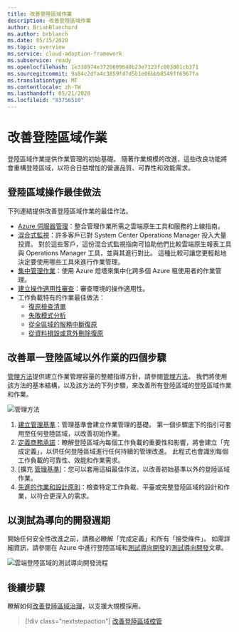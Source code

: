 ```yaml
---
title: 改善登陸區域作業
description: 改善登陸區域作業
author: BrianBlanchard
ms.author: brblanch
ms.date: 05/15/2020
ms.topic: overview
ms.service: cloud-adoption-framework
ms.subservice: ready
ms.openlocfilehash: 1e338974e3720609640b23e7123fc003801cb371
ms.sourcegitcommit: 9a84c2dfa4c3859fd7d5b1e06bbb8549ff6967fa
ms.translationtype: MT
ms.contentlocale: zh-TW
ms.lasthandoff: 05/21/2020
ms.locfileid: "83756510"
---
```

# <a name="improve-landing-zone-operations"></a>改善登陸區域作業

登陸區域作業提供作業管理的初始基礎。 隨著作業規模的改進，這些改良功能將會重構登陸區域，以符合日益增加的營運品質、可靠性和效能需求。

## <a name="landing-zone-operations-best-practices"></a>登陸區域操作最佳做法

下列連結提供改善登陸區域作業的最佳作法。

- [Azure 伺服器管理](../../manage/azure-server-management/index.md)：整合管理作業所需之雲端原生工具和服務的上線指南。
- [混合式監視](../../manage/monitor/index.md)：許多客戶已對 System Center Operations Manager 投入大量投資。 對於這些客戶，這份混合式監視指南可協助他們比較雲端原生報表工具與 Operations Manager 工具，並與其進行對比。 這種比較可讓您更輕鬆地決定要使用哪些工具來進行作業管理。
- [集中管理作業](../../manage/centralize-operations.md)：使用 Azure 燈塔來集中化跨多個 Azure 租使用者的作業管理。
- [建立操作適用性審查](../../manage/operational-fitness-review.md)：審查環境的操作適用性。
- 工作負載特有的作業最佳做法：
  - [復原檢查清單](https://docs.microsoft.com/azure/architecture/checklist/resiliency-per-service?toc=/azure/cloud-adoption-framework/toc.json&bc=/azure/cloud-adoption-framework/_bread/toc.json)
  - [失敗模式分析](https://docs.microsoft.com/azure/architecture/resiliency/failure-mode-analysis?toc=/azure/cloud-adoption-framework/toc.json&bc=/azure/cloud-adoption-framework/_bread/toc.json)
  - [從全區域的服務中斷復原](https://docs.microsoft.com/azure/architecture/resiliency/recovery-loss-azure-region?toc=/azure/cloud-adoption-framework/toc.json&bc=/azure/cloud-adoption-framework/_bread/toc.json)
  - [從資料損毀或意外刪除復原](https://docs.microsoft.com/azure/architecture/framework/resiliency/data-management?toc=/azure/cloud-adoption-framework/toc.json&bc=/azure/cloud-adoption-framework/_bread/toc.json)

## <a name="four-steps-to-improve-operations-beyond-a-single-landing-zone"></a>改善單一登陸區域以外作業的四個步驟

[管理方法](../../manage/index.md)提供建立作業管理容量的整體指導方針，請參閱[管理方法](../../manage/index.md)。 我們將使用該方法的基本結構，以及該方法的下列步驟，來改善所有登陸區域的登陸區域作業和作業。

<!-- cSpell:ignore caf -->

![管理方法](../../_images/manage/caf-manage.png)

1. [建立管理基準](../../manage/azure-server-management/index.md)：管理基準會建立作業管理的基礎。 第一個步驟底下的指引可套用至任何登陸區域，以改善初始作業。
2. [定義商務承諾](../../manage/considerations/business-alignment.md)：瞭解登陸區域內每個工作負載的重要性和影響，將會建立「完成定義」，以供任何登陸區域進行任何持續的管理改進。 此程式也會識別每個工作負載的可靠性、效能和作業需求。
3. [擴充 [管理基準](../../manage/best-practices.md)]：您可以套用這組最佳作法，以改善初始基準以外的登陸區域作業。
4. [先進的作業和設計原則](../../manage/design-principles.md)：檢查特定工作負載、平臺或完整登陸區域的設計和作業，以符合更深入的需求。

## <a name="test-driven-development-cycle"></a>以測試為導向的開發週期

開始任何安全性改進之前，請務必瞭解「完成定義」和所有「接受條件」。 如需詳細資訊，請參閱在 Azure 中進行登陸區域和[測試導向開發](./azure-test-driven-development.md)的[測試導向開發](./test-driven-development.md)文章。

![雲端登陸區域的測試導向開發流程](../../_images/ready/test-driven-development-process.png)

## <a name="next-steps"></a>後續步驟

瞭解如何[改善登陸區域治理](./landing-zone-governance.md)，以支援大規模採用。

> [!div class="nextstepaction"]
> [改善登陸區域控管](./landing-zone-governance.md)

